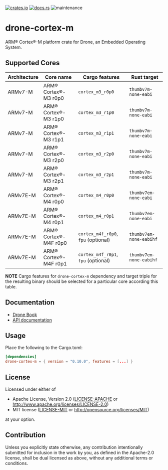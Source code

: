 [![crates.io](https://img.shields.io/crates/v/drone-cortex-m.svg)](https://crates.io/crates/drone-cortex-m)
[![docs.rs](https://docs.rs/drone-cortex-m/badge.svg)](https://docs.rs/drone-cortex-m)
![maintenance](https://img.shields.io/badge/maintenance-actively--developed-brightgreen.svg)

# drone-cortex-m

ARM® Cortex®-M platform crate for Drone, an Embedded Operating System.

## Supported Cores

| Architecture | Core name             | Cargo features                      | Rust target             |
|--------------|-----------------------|-------------------------------------|-------------------------|
| ARMv7-M      | ARM® Cortex®-M3 r0p0  | `cortex_m3_r0p0`                    | `thumbv7m-none-eabi`    |
| ARMv7-M      | ARM® Cortex®-M3 r1p0  | `cortex_m3_r1p0`                    | `thumbv7m-none-eabi`    |
| ARMv7-M      | ARM® Cortex®-M3 r1p1  | `cortex_m3_r1p1`                    | `thumbv7m-none-eabi`    |
| ARMv7-M      | ARM® Cortex®-M3 r2p0  | `cortex_m3_r2p0`                    | `thumbv7m-none-eabi`    |
| ARMv7-M      | ARM® Cortex®-M3 r2p1  | `cortex_m3_r2p1`                    | `thumbv7m-none-eabi`    |
| ARMv7E-M     | ARM® Cortex®-M4 r0p0  | `cortex_m4_r0p0`                    | `thumbv7em-none-eabi`   |
| ARMv7E-M     | ARM® Cortex®-M4 r0p1  | `cortex_m4_r0p1`                    | `thumbv7em-none-eabi`   |
| ARMv7E-M     | ARM® Cortex®-M4F r0p0 | `cortex_m4f_r0p0`, `fpu` (optional) | `thumbv7em-none-eabihf` |
| ARMv7E-M     | ARM® Cortex®-M4F r0p1 | `cortex_m4f_r0p1`, `fpu` (optional) | `thumbv7em-none-eabihf` |

**NOTE** Cargo features for `drone-cortex-m` dependency and target triple
for the resulting binary should be selected for a particular core according
this table.

## Documentation

- [Drone Book](https://book.drone-os.com/)
- [API documentation](https://docs.rs/drone-cortex-m/0.10.0)

## Usage

Place the following to the Cargo.toml:

```toml
[dependencies]
drone-cortex-m = { version = "0.10.0", features = [...] }
```

## License

Licensed under either of

 * Apache License, Version 2.0
   ([LICENSE-APACHE](LICENSE-APACHE) or http://www.apache.org/licenses/LICENSE-2.0)
 * MIT license
   ([LICENSE-MIT](LICENSE-MIT) or http://opensource.org/licenses/MIT)

at your option.

## Contribution

Unless you explicitly state otherwise, any contribution intentionally submitted
for inclusion in the work by you, as defined in the Apache-2.0 license, shall be
dual licensed as above, without any additional terms or conditions.
